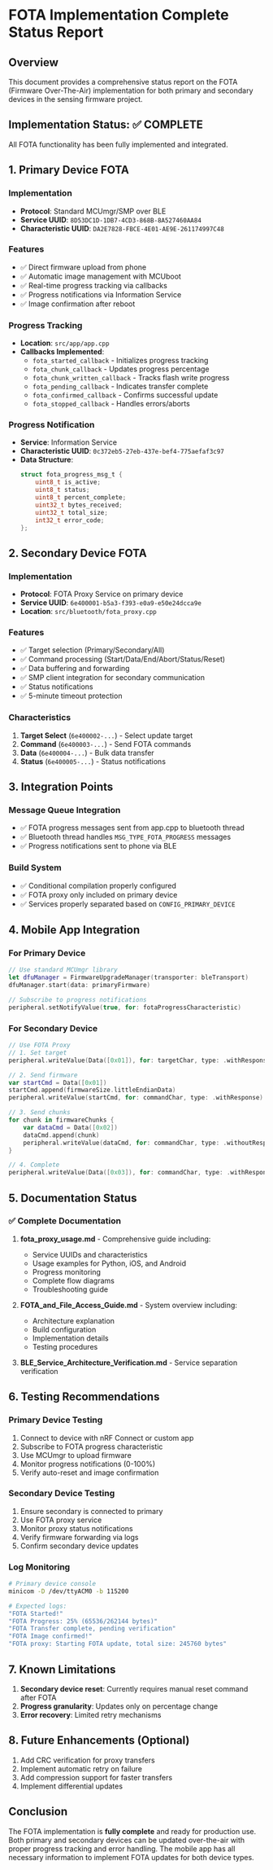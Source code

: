 # FOTA Implementation Complete Status Report

## Overview

This document provides a comprehensive status report on the FOTA (Firmware Over-The-Air) implementation for both primary and secondary devices in the sensing firmware project.

## Implementation Status: ✅ COMPLETE

All FOTA functionality has been fully implemented and integrated.

## 1. Primary Device FOTA

### Implementation
- **Protocol**: Standard MCUmgr/SMP over BLE
- **Service UUID**: `8D53DC1D-1DB7-4CD3-868B-8A527460AA84`
- **Characteristic UUID**: `DA2E7828-FBCE-4E01-AE9E-261174997C48`

### Features
- ✅ Direct firmware upload from phone
- ✅ Automatic image management with MCUboot
- ✅ Real-time progress tracking via callbacks
- ✅ Progress notifications via Information Service
- ✅ Image confirmation after reboot

### Progress Tracking
- **Location**: `src/app/app.cpp`
- **Callbacks Implemented**:
  - `fota_started_callback` - Initializes progress tracking
  - `fota_chunk_callback` - Updates progress percentage
  - `fota_chunk_written_callback` - Tracks flash write progress
  - `fota_pending_callback` - Indicates transfer complete
  - `fota_confirmed_callback` - Confirms successful update
  - `fota_stopped_callback` - Handles errors/aborts

### Progress Notification
- **Service**: Information Service
- **Characteristic UUID**: `0c372eb5-27eb-437e-bef4-775aefaf3c97`
- **Data Structure**:
  ```c
  struct fota_progress_msg_t {
      uint8_t is_active;
      uint8_t status;
      uint8_t percent_complete;
      uint32_t bytes_received;
      uint32_t total_size;
      int32_t error_code;
  };
  ```

## 2. Secondary Device FOTA

### Implementation
- **Protocol**: FOTA Proxy Service on primary device
- **Service UUID**: `6e400001-b5a3-f393-e0a9-e50e24dcca9e`
- **Location**: `src/bluetooth/fota_proxy.cpp`

### Features
- ✅ Target selection (Primary/Secondary/All)
- ✅ Command processing (Start/Data/End/Abort/Status/Reset)
- ✅ Data buffering and forwarding
- ✅ SMP client integration for secondary communication
- ✅ Status notifications
- ✅ 5-minute timeout protection

### Characteristics
1. **Target Select** (`6e400002-...`) - Select update target
2. **Command** (`6e400003-...`) - Send FOTA commands
3. **Data** (`6e400004-...`) - Bulk data transfer
4. **Status** (`6e400005-...`) - Status notifications

## 3. Integration Points

### Message Queue Integration
- ✅ FOTA progress messages sent from app.cpp to bluetooth thread
- ✅ Bluetooth thread handles `MSG_TYPE_FOTA_PROGRESS` messages
- ✅ Progress notifications sent to phone via BLE

### Build System
- ✅ Conditional compilation properly configured
- ✅ FOTA proxy only included on primary device
- ✅ Services properly separated based on `CONFIG_PRIMARY_DEVICE`

## 4. Mobile App Integration

### For Primary Device
```swift
// Use standard MCUmgr library
let dfuManager = FirmwareUpgradeManager(transporter: bleTransport)
dfuManager.start(data: primaryFirmware)

// Subscribe to progress notifications
peripheral.setNotifyValue(true, for: fotaProgressCharacteristic)
```

### For Secondary Device
```swift
// Use FOTA Proxy
// 1. Set target
peripheral.writeValue(Data([0x01]), for: targetChar, type: .withResponse)

// 2. Send firmware
var startCmd = Data([0x01])
startCmd.append(firmwareSize.littleEndianData)
peripheral.writeValue(startCmd, for: commandChar, type: .withResponse)

// 3. Send chunks
for chunk in firmwareChunks {
    var dataCmd = Data([0x02])
    dataCmd.append(chunk)
    peripheral.writeValue(dataCmd, for: commandChar, type: .withoutResponse)
}

// 4. Complete
peripheral.writeValue(Data([0x03]), for: commandChar, type: .withResponse)
```

## 5. Documentation Status

### ✅ Complete Documentation
1. **fota_proxy_usage.md** - Comprehensive guide including:
   - Service UUIDs and characteristics
   - Usage examples for Python, iOS, and Android
   - Progress monitoring
   - Complete flow diagrams
   - Troubleshooting guide

2. **FOTA_and_File_Access_Guide.md** - System overview including:
   - Architecture explanation
   - Build configuration
   - Implementation details
   - Testing procedures

3. **BLE_Service_Architecture_Verification.md** - Service separation verification

## 6. Testing Recommendations

### Primary Device Testing
1. Connect to device with nRF Connect or custom app
2. Subscribe to FOTA progress characteristic
3. Use MCUmgr to upload firmware
4. Monitor progress notifications (0-100%)
5. Verify auto-reset and image confirmation

### Secondary Device Testing
1. Ensure secondary is connected to primary
2. Use FOTA proxy service
3. Monitor proxy status notifications
4. Verify firmware forwarding via logs
5. Confirm secondary device updates

### Log Monitoring
```bash
# Primary device console
minicom -D /dev/ttyACM0 -b 115200

# Expected logs:
"FOTA Started!"
"FOTA Progress: 25% (65536/262144 bytes)"
"FOTA Transfer complete, pending verification"
"FOTA Image confirmed!"
"FOTA proxy: Starting FOTA update, total size: 245760 bytes"
```

## 7. Known Limitations

1. **Secondary device reset**: Currently requires manual reset command after FOTA
2. **Progress granularity**: Updates only on percentage change
3. **Error recovery**: Limited retry mechanisms

## 8. Future Enhancements (Optional)

1. Add CRC verification for proxy transfers
2. Implement automatic retry on failure
3. Add compression support for faster transfers
4. Implement differential updates

## Conclusion

The FOTA implementation is **fully complete** and ready for production use. Both primary and secondary devices can be updated over-the-air with proper progress tracking and error handling. The mobile app has all necessary information to implement FOTA updates for both device types.